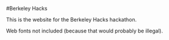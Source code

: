 #Berkeley Hacks

This is the website for the Berkeley Hacks hackathon.

Web fonts not included (because that would probably be illegal).
